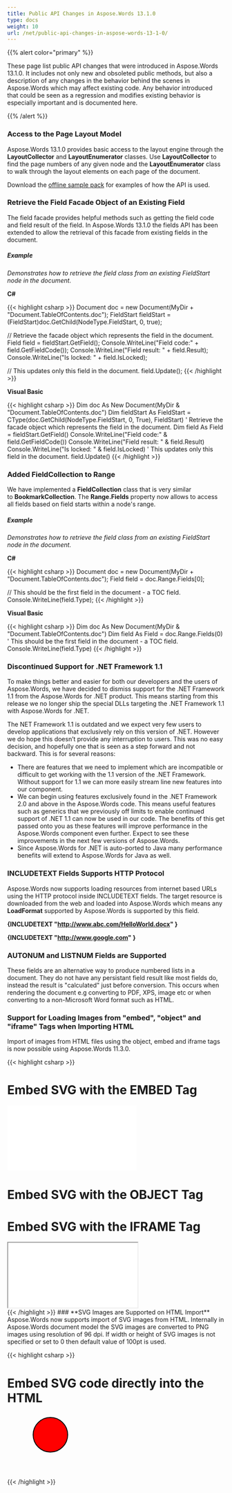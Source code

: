 ```yaml
---
title: Public API Changes in Aspose.Words 13.1.0
type: docs
weight: 10
url: /net/public-api-changes-in-aspose-words-13-1-0/
---
```


{{% alert color="primary" %}} 

These page list public API changes that were introduced in Aspose.Words 13.1.0. It includes not only new and obsoleted public methods, but also a description of any changes in the behavior behind the scenes in Aspose.Words which may affect existing code. Any behavior introduced that could be seen as a regression and modifies existing behavior is especially important and is documented here.

{{% /alert %}} 
### **Access to the Page Layout Model**
Aspose.Words 13.1.0 provides basic access to the layout engine through the **LayoutCollector** and **LayoutEnumerator** classes. Use **LayoutCollector** to find the page numbers of any given node and the **LayoutEnumerator** class to walk through the layout elements on each page of the document.

Download the [offline sample pack](http://www.aspose.com/community/files/51/.net-components/aspose.words-for-.net/category1177.aspx) for examples of how the API is used.
### **Retrieve the Field Facade Object of an Existing Field**
The field facade provides helpful methods such as getting the field code and field result of the field. In Aspose.Words 13.1.0 the fields API has been extended to allow the retrieval of this facade from existing fields in the document.
##### **Example**
*Demonstrates how to retrieve the field class from an existing FieldStart node in the document.*

**C#**

{{< highlight csharp >}}
Document doc = new Document(MyDir + "Document.TableOfContents.doc");
FieldStart fieldStart = (FieldStart)doc.GetChild(NodeType.FieldStart, 0, true);

// Retrieve the facade object which represents the field in the document.
Field field = fieldStart.GetField();
Console.WriteLine("Field code:" + field.GetFieldCode());
Console.WriteLine("Field result: " + field.Result);
Console.WriteLine("Is locked: " + field.IsLocked);

// This updates only this field in the document.
field.Update();
{{< /highlight >}}

**Visual Basic**

{{< highlight csharp >}}
Dim doc As New Document(MyDir & "Document.TableOfContents.doc")
Dim fieldStart As FieldStart = CType(doc.GetChild(NodeType.FieldStart, 0, True), FieldStart)
' Retrieve the facade object which represents the field in the document.
Dim field As Field = fieldStart.GetField()
Console.WriteLine("Field code:" & field.GetFieldCode())
Console.WriteLine("Field result: " & field.Result)
Console.WriteLine("Is locked: " & field.IsLocked)
' This updates only this field in the document.
field.Update()
{{< /highlight >}}
### **Added FieldCollection to Range**
We have implemented a **FieldCollection** class that is very similar to **BookmarkCollection**. The **Range.Fields** property now allows to access all fields based on field starts within a node's range.
##### **Example**
*Demonstrates how to retrieve the field class from an existing FieldStart node in the document.*

**C#**

{{< highlight csharp >}}
Document doc = new Document(MyDir + "Document.TableOfContents.doc");
Field field = doc.Range.Fields[0];

// This should be the first field in the document - a TOC field.
Console.WriteLine(field.Type);
{{< /highlight >}}

**Visual Basic**

{{< highlight csharp >}}
Dim doc As New Document(MyDir & "Document.TableOfContents.doc")
Dim field As Field = doc.Range.Fields(0)
' This should be the first field in the document - a TOC field.
Console.WriteLine(field.Type)
{{< /highlight >}}
### **Discontinued Support for .NET Framework 1.1**
To make things better and easier for both our developers and the users of Aspose.Words, we have decided to dismiss support for the .NET Framework 1.1 from the Aspose.Words for .NET product. This means starting from this release we no longer ship the special DLLs targeting the .NET Framework 1.1 with Aspose.Words for .NET.

The NET Framework 1.1 is outdated and we expect very few users to develop applications that exclusively rely on this version of .NET. However we do hope this doesn’t provide any interruption to users. This was no easy decision, and hopefully one that is seen as a step forward and not backward. This is for several reasons:

- There are features that we need to implement which are incompatible or difficult to get working with the 1.1 version of the .NET Framework. Without support for 1.1 we can more easily stream line new features into our component.
- We can begin using features exclusively found in the .NET Framework 2.0 and above in the Aspose.Words code. This means useful features such as generics that we previously off limits to enable continued support of .NET 1.1 can now be used in our code. The benefits of this get passed onto you as these features will improve performance in the Aspose.Words component even further. Expect to see these improvements in the next few versions of Aspose.Words.
- Since Aspose.Words for .NET is auto-ported to Java many performance benefits will extend to Aspose.Words for Java as well.
### **INCLUDETEXT Fields Supports HTTP Protocol**
Aspose.Words now supports loading resources from internet based URLs using the HTTP protocol inside INCLUDETEXT fields. The target resource is downloaded from the web and loaded into Aspose.Words which means any **LoadFormat** supported by Aspose.Words is supported by this field.

**{INCLUDETEXT "http://www.abc.com/HelloWorld.docx" }**

**{INCLUDETEXT "http://www.google.com" }**
### **AUTONUM and LISTNUM Fields are Supported**
These fields are an alternative way to produce numbered lists in a document. They do not have any persistant field result like most fields do, instead the result is "calculated" just before conversion. This occurs when rendering the document e.g converting to PDF, XPS, image etc or when converting to a non-Microsoft Word format such as HTML.
### **Support for Loading Images from "embed", "object" and "iframe" Tags when Importing HTML**
Import of images from HTML files using the object, embed and iframe tags is now possible using Aspose.Words 11.3.0.

{{< highlight csharp >}}
<html>
   <body>
      <div>
         <h1>Embed SVG with the EMBED Tag</h1>
         <embed src="circle1.svg" type="image/svg+xml" />
         <h1>Embed SVG with the OBJECT Tag</h1>
         <object data="circle1.svg" type="image/svg+xml"></object>
         <h1>Embed SVG with the IFRAME Tag</h1>
         <iframe src="circle1.svg"></iframe></div>
   </body>
</html>
{{< /highlight >}}
### **SVG Images are Supported on HTML Import**
Aspose.Words now supports import of SVG images from HTML. Internally in Aspose.Words document model the SVG images are converted to PNG images using resolution of 96 dpi. If width or height of SVG images is not specified or set to 0 then default value of 100pt is used.

{{< highlight csharp >}}
<html>
   <body>
      <div>
         <h1>Embed SVG code directly into the HTML</h1>
         <svg xmlns="http://www.w3.org/2000/svg" version="1.1">
            <circle cx="100" cy="50" r="40" stroke="black" stroke-width="2" fill="red" />
         </svg>
      </div>
   </body>
</html>
{{< /highlight >}}
